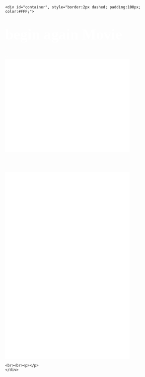 <!DOCTYPE html>
<html>
  <style>
    
  body {
    background-color:#151515;
    background-repeat: no-repeat;
    background-size: cover;
    background-attachment: scroll; }
  h1{font-family: "Times New Roman", Times, serif;}
  h2{font-family:"NanumGothic";
  font-size:4;}
    
@media all and (max-width:500px;){#img {width:300px; height:200px; background-color:blue;}
}
@media all and (max-width:300px;){#img{width:100px; height:300px; background-color:yellow;}
}
  </style>
  <body>
  
    <div id="container", style="border:2px dashed; padding:100px; color:#FFF;">
  <h1> <font size=8><span style="color:#FFF">begin again Movie</span></h1></font>
      <br><h2><span style="color:#FFF">예고편</span></h2>
    <iframe width="400" height="300" src="//www.youtube.com/embed/MQMmng1qGOE" frameborder="0" allowfullscreen></iframe>
      <p><br><h2><span style="color:#FFF">OST</span></h2></p>
  <p>
<iframe width="400" height="300" src="//www.youtube.com/embed/xk5GvfIZG-g" frameborder="0" allowfullscreen></iframe>
       
<iframe width="400" height="300" src="//youtube.com/embed/sduYNx92_go" frameborder="0" allowfullscreen></iframe></p>

    <br><br><p></p>
    </div>
</body>
</html>
